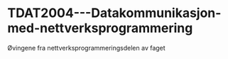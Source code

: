 # TDAT2004---Datakommunikasjon-med-nettverksprogrammering
Øvingene fra nettverksprogrammeringsdelen av faget
 

